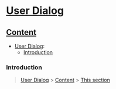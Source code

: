 # [User Dialog](#User)


## [Content](#content)

- [User Dialog](User.md):
    - [Introduction](#introduction)

 

### Introduction

> [User Dialog](#User) > [Content](#content) > [This section](#Introduction)
